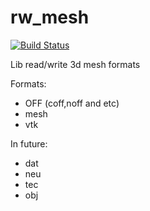 rw_mesh
=======
[![Build Status](https://travis-ci.org/BelokrysFedotov/rw_mesh.svg?branch=master)](https://travis-ci.org/BelokrysFedotov/rw_mesh)

Lib read/write 3d mesh formats

Formats:
* OFF (coff,noff and etc)
* mesh
* vtk

In future:
* dat
* neu
* tec
* obj
